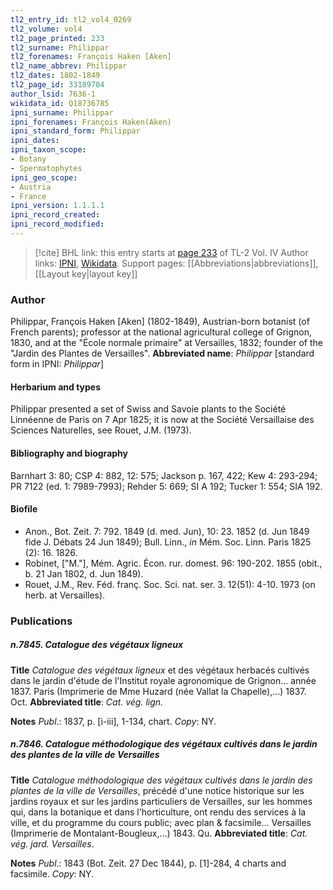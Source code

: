 ```yaml
---
tl2_entry_id: tl2_vol4_0269
tl2_volume: vol4
tl2_page_printed: 233
tl2_surname: Philippar
tl2_forenames: François Haken [Aken]
tl2_name_abbrev: Philippar
tl2_dates: 1802-1849
tl2_page_id: 33189704
author_lsid: 7636-1
wikidata_id: Q18736785
ipni_surname: Philippar
ipni_forenames: François Haken(Aken)
ipni_standard_form: Philippar
ipni_dates: 
ipni_taxon_scope: 
- Botany
- Spermatophytes
ipni_geo_scope: 
- Austria
- France
ipni_version: 1.1.1.1
ipni_record_created: 
ipni_record_modified:
---
```


> [!cite] BHL link: this entry starts at [page 233](https://www.biodiversitylibrary.org/page/33189704) of TL-2 Vol. IV
> Author links: [IPNI](https://www.ipni.org/a/7636-1), [Wikidata](https://www.wikidata.org/wiki/Q18736785). Support pages: [[Abbreviations|abbreviations]], [[Layout key|layout key]]

### Author

Philippar, François Haken \[Aken\] (1802-1849), Austrian-born botanist (of French parents); professor at the national agricultural college of Grignon, 1830, and at the "École normale primaire" at Versailles, 1832; founder of the "Jardin des Plantes de Versailles". 
**Abbreviated name**: *Philippar* \[standard form in IPNI: *Philippar*\]

#### Herbarium and types

Philippar presented a set of Swiss and Savoie plants to the Société Linnéenne de Paris on 7 Apr 1825; it is now at the Société Versaillaise des Sciences Naturelles, see Rouet, J.M. (1973).

#### Bibliography and biography

Barnhart 3: 80; CSP 4: 882, 12: 575; Jackson p. 167, 422; Kew 4: 293-294; PR 7122 (ed. 1: 7989-7993); Rehder 5: 669; SI A 192; Tucker 1: 554; SIA 192.

#### Biofile

- Anon., Bot. Zeit. 7: 792. 1849 (d. med. Jun), 10: 23. 1852 (d. Jun 1849 fide J. Débats 24 Jun 1849); Bull. Linn., *in* Mém. Soc. Linn. Paris 1825 (2): 16. 1826.
- Robinet, \["M."\], Mém. Agric. Écon. rur. domest. 96: 190-202. 1855 (obit., b. 21 Jan 1802, d. Jun 1849).
- Rouet, J.M., Rev. Féd. franç. Soc. Sci. nat. ser. 3. 12(51): 4-10. 1973 (on herb. at Versailles).

### Publications

##### n.7845. Catalogue des végétaux ligneux

**Title**
*Catalogue des végétaux ligneux* et des végétaux herbacés cultivés dans le jardin d'étude de l'Institut royale agronomique de Grignon... année 1837. Paris (Imprimerie de Mme Huzard (née Vallat la Chapelle),...) 1837. Oct.
**Abbreviated title**: *Cat. vég. lign.*

**Notes**
*Publ*.: 1837, p. \[i-iii\], 1-134, chart. *Copy*: NY.

##### n.7846. Catalogue méthodologique des végétaux cultivés dans le jardin des plantes de la ville de Versailles

**Title**
*Catalogue méthodologique des végétaux cultivés dans le jardin des plantes de la ville de Versailles*, précédé d'une notice historique sur les jardins royaux et sur les jardins particuliers de Versailles, sur les hommes qui, dans la botanique et dans l'horticulture, ont rendu des services à la ville, et du programme du cours public; avec plan & facsimile... Versailles (Imprimerie de Montalant-Bougleux,...) 1843. Qu.
**Abbreviated title**: *Cat. vég. jard. Versailles*.

**Notes**
*Publ*.: 1843 (Bot. Zeit. 27 Dec 1844), p. \[1\]-284, 4 charts and facsimile. *Copy*: NY.

